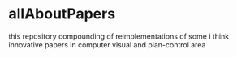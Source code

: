 # allAboutPapers
this repository compounding of  reimplementations of some i think innovative papers in computer visual and plan-control area
